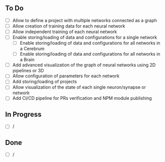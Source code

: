 ## To Do

- [ ] Allow to define a project with multiple networks connected as a graph
- [ ] Allow creation of training data for each neural network
- [ ] Allow independent training of each neural network
- [ ] Enable storing/loading of data and configurations for a single network
  - [ ] Enable storing/loading of data and configurations for all networks in a Cerebrum
  - [ ] Enable storing/loading of data and configurations for all networks in a Brain
- [ ] Add advanced visualization of the graph of neural networks using 2D pipelines or 3D
- [ ] Allow configuration of parameters for each network
- [ ] Add storing/loading of projects
- [ ] Allow visualization of the state of each single neuron/synapse or network
- [ ] Add CI/CD pipeline for PRs verification and NPM module publishing

## In Progress

- [ ] /

## Done

- [ ] / 